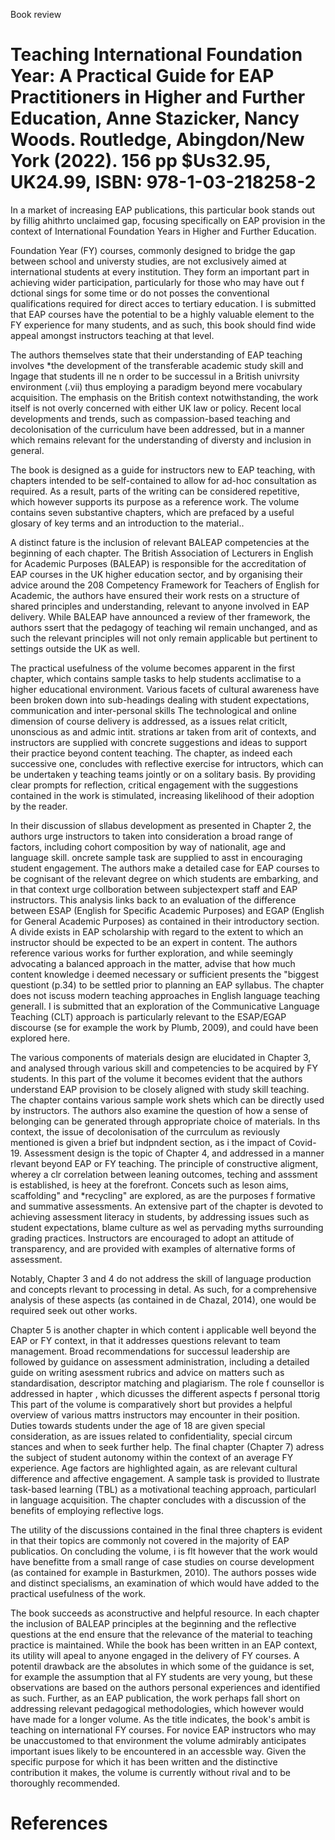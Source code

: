 Book review

# Teaching International Foundation Year: A Practical Guide for EAP Practitioners in Higher and Further Education, Anne Stazicker, Nancy Woods. Routledge, Abingdon/New York (2022). 156 pp \$Us32.95, UK24.99, ISBN: 978-1-03-218258-2

In a market of increasing EAP publications, this particular book stands out by fillig ahithrto unclaimed gap, focusing specifically on EAP provision in the context of International Foundation Years in Higher and Further Education.

Foundation Year (FY) courses, commonly designed to bridge the gap between school and universty studies, are not exclusively aimed at international students at every institution. They form an important part in achieving wider participation, particularly for those who may have out f dctional sings for some time or do not posses the conventional qualifications required for direct acces to tertiary education. I is submitted that EAP courses have the potential to be a highly valuable element to the FY experience for many students, and as such, this book should find wide appeal amongst instructors teaching at that level.

The authors themselves state that their understanding of EAP teaching involves \*the development of the transferable academic study skill and lngage that students ill ne n order to be successul in a British univrsity environment (.vii) thus employing a paradigm beyond mere vocabulary acquisition. The emphasis on the British context notwithstanding, the work itself is not overly concerned with either UK law or policy. Recent local developments and trends, such as compassion-based teaching and decolonisation of the curriculum have been addressed, but in a manner which remains relevant for the understanding of diversty and inclusion in general.

The book is designed as a guide for instructors new to EAP teaching, with chapters intended to be self-contained to allow for ad-hoc consultation as required. As a result, parts of the writing can be considered repetitive, which however supports its purpose as a reference work. The volume contains seven substantive chapters, which are prefaced by a useful glosary of key terms and an introduction to the material..

A distinct fature is the inclusion of relevant BALEAP competencies at the beginning of each chapter. The British Association of Lecturers in English for Academic Purposes (BALEAP) is responsible for the accreditation of EAP courses in the UK higher education sector, and by organising their advice around the 208 Competency Framework for Teachers of English for Academic, the authors have ensured their work rests on a structure of shared principles and understanding, relevant to anyone involved in EAP delivery. While BALEAP have announced a review of ther framework, the authors ssert that the pedagogy of teaching wil remain unchanged, and as such the relevant principles will not only remain applicable but pertinent to settings outside the UK as well.

The practical usefulness of the volume becomes apparent in the first chapter, which contains sample tasks to help students acclimatise to a higher educational environment. Various facets of cultural awareness have been broken down into sub-headings dealing with student expectations, communication and inter-personal skills The technological and online dimension of course delivery is addressed, as a issues relat  criticlt, unonscious as and admic intit. strations ar taken from  arit of contexts, and instructors are supplied with concrete suggestions and ideas to support their practice beyond content teaching. The chapter, as indeed each successive one, concludes with reflective exercise for intructors, which can be undertaken y teaching teams jointly or on a solitary basis. By providing clear prompts for reflection, critical engagement with the suggestions contained in the work is stimulated, increasing likelihood of their adoption by the reader.

In their discussion of sllabus development as presented in Chapter 2, the authors urge instructors to taken into consideration a broad range of factors, including cohort composition by way of nationalit, age and language skill. oncrete sample task are supplied to asst in encouraging student engagement. The authors make a detailed case for EAP courses to be cognisant of the relevant degree on which students are embarking, and in that context urge collboration between subjectexpert staff and EAP instructors. This analysis links back to an evaluation of the difference between ESAP (English for Specific Academic Purposes) and EGAP (English for General Academic Purposes) as contained in their introductory section. A divide exists in EAP scholarship with regard to the extent to which an instructor should be expected to be an expert in content. The authors reference various works for further exploration, and while seemingly advocating a balanced approach in the matter, advise that how much content knowledge i deemed necessary or sufficient presents the "biggest questiont (p.34) to be settled prior to planning an EAP syllabus. The chapter does not iscuss modern teaching approaches in English language teaching generall. I is submitted that an exploration of the Communicative Language Teaching (CLT) approach is particularly relevant to the ESAP/EGAP discourse (se for example the work by Plumb, 2009), and could have been explored here.

The various components of materials design are elucidated in Chapter 3, and analysed through various skill and competencies to be acquired by FY students. In this part of the volume it becomes evident that the authors understand EAP provision to be closely aligned with study skill teaching. The chapter contains various sample work shets which can be directly used by instructors. The authors also examine the question of how a sense of belonging can be generated through appropriate choice of materials. In ths context, the issue of decolonisation of the currculum as reviously mentioned is given a brief but indpndent section, as i the impact of Covid-19. Assessment design is the topic of Chapter 4, and addressed in a manner rlevant beyond EAP or FY teaching. The principle of constructive aligment, wherey a clr correlation between leaning outcomes, teching and asssment is established, is heey at the forefront. Concets such as leson aims, scaffolding" and \*recycling" are explored, as are the purposes f formative and summative assessments. An extensive part of the chapter is devoted to achieving assessment literacy in students, by addressing issues such as student expectations, blame culture as wel as pervading myths surrounding grading practices. Instructors are encouraged to adopt an attitude of transparency, and are provided with examples of alternative forms of assessment.

Notably, Chapter 3 and 4 do not address the skill of language production and concepts rlevant to processing in detal. As such, for a comprehensive analysis of these aspects (as contained in de Chazal, 2014), one would be required seek out other works.

Chapter 5 is another chapter in which content i applicable well beyond the EAP or FY context, in that it addresses questions relevant to team management. Broad recommendations for successul leadership are followed by guidance on assessment administration, including a detailed guide on writing asessment rubrics and advice on matters such as standardisation, descriptor matching and plagiarism. The role f counsellor is addressed in hapter , which dicusses the different aspects f personal ttorig This part of the volume is comparatively short but provides a helpful overview of various mattrs instructors may encounter in their position. Duties towards students under the age of 18 are given special consideration, as are issues related to confidentiality, special circum stances and when to seek further help. The final chapter (Chapter 7) adress the subject of student autonomy within the context of an average FY experience. Age factors are highlighted again, as are relevant cultural difference and affective engagement. A sample task is provided to llustrate task-based learning (TBL) as a motivational teaching approach, particularl in language acquisition. The chapter concludes with a discussion of the benefits of employing reflective logs.

The utility of the discussions contained in the final three chapters is evident in that their topics are commonly not covered in the majority of EAP publicatios. On concluding the volume, i is flt however that the work would have benefitte from a small range of case studies on course development (as contained for example in Basturkmen, 2010). The authors posses wide and distinct specialisms, an examination of which would have added to the practical usefulness of the work.

The book succeeds as aconstructive and helpful resource. In each chapter the inclusion of BALEAP principles at the beginning and the reflective questions at the end ensure that the relevance of the material to teaching practice is maintained. While the book has been written in an EAP context, its utility will apeal to anyone engaged in the delivery of FY courses. A potentil drawback are the absolutes in which some of the guidance is set, for example the assumption that al FY students are very young, but these observations are based on the authors personal experiences and identified as such. Further, as an EAP publication, the work perhaps fall short on addressing relevant pedagogical methodologies, which however would have made for a longer volume. As the title indicates, the book's ambit is teaching on international FY courses. For novice EAP instructors who may be unaccustomed to that environment the volume admirably anticipates important isues likely to be encountered in an accessble way. Given the specific purpose for which it has been written and the distinctive contribution it makes, the volume is currently without rival and to be thoroughly recommended.

# References